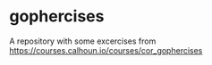 # gophercises
A repository with some excercises from https://courses.calhoun.io/courses/cor_gophercises
